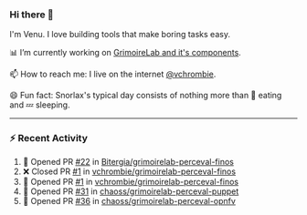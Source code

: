 ### Hi there 👋

I'm Venu. I love building tools that make boring tasks easy.

📊 I’m currently working on [GrimoireLab and it's components](https://chaoss.github.io/grimoirelab).

📫 How to reach me: I live on the internet [@vchrombie](https://www.google.co.in/search?q=vchrombie).

😄 Fun fact: Snorlax's typical day consists of nothing more than :doughnut: eating and :zzz: sleeping.

---

### :zap: Recent Activity

<!--START_SECTION:activity-->
1. 💪 Opened PR [#22](https://github.com/Bitergia/grimoirelab-perceval-finos/pull/22) in [Bitergia/grimoirelab-perceval-finos](https://github.com/Bitergia/grimoirelab-perceval-finos)
2. ❌ Closed PR [#1](https://github.com/vchrombie/grimoirelab-perceval-finos/pull/1) in [vchrombie/grimoirelab-perceval-finos](https://github.com/vchrombie/grimoirelab-perceval-finos)
3. 💪 Opened PR [#1](https://github.com/vchrombie/grimoirelab-perceval-finos/pull/1) in [vchrombie/grimoirelab-perceval-finos](https://github.com/vchrombie/grimoirelab-perceval-finos)
4. 💪 Opened PR [#31](https://github.com/chaoss/grimoirelab-perceval-puppet/pull/31) in [chaoss/grimoirelab-perceval-puppet](https://github.com/chaoss/grimoirelab-perceval-puppet)
5. 💪 Opened PR [#36](https://github.com/chaoss/grimoirelab-perceval-opnfv/pull/36) in [chaoss/grimoirelab-perceval-opnfv](https://github.com/chaoss/grimoirelab-perceval-opnfv)
<!--END_SECTION:activity-->

<!--
**vchrombie/vchrombie** is a ✨ _special_ ✨ repository because its `README.md` (this file) appears on your GitHub profile.

Here are some ideas to get you started:

- 🔭 I’m currently working on ...
- 🌱 I’m currently learning ...
- 👯 I’m looking to collaborate on ...
- 🤔 I’m looking for help with ...
- 💬 Ask me about ...
- 📫 How to reach me: ...
- 😄 Pronouns: ...
- ⚡ Fun fact: ...
-->
